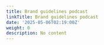 ```yaml
---
title: Brand guidelines podcast
linkTitle: Brand guidelines podcast
date: '2025-05-06T02:19:00Z'
weight: 0
description: No content
---
```



<!-- Unsupported block type: table_of_contents -->

<!-- Unsupported block type: unsupported -->

